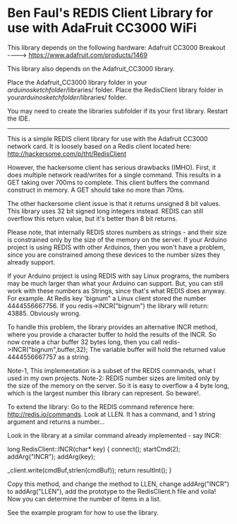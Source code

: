 # Ben Faul's REDIS Client Library for use with AdaFruit CC3000 WiFi

This library depends on the following hardware: Adafruit CC3000 Breakout 
  ----> https://www.adafruit.com/products/1469

This library also depends on the Adafruit_CC3000 library.

Place the Adafruit_CC3000 library folder in your *arduinosketchfolder*/libraries/ folder. 
Place the RedisClient library folder in your*arduinosketchfolder*/libraries/ folder. 

You may need to create the libraries subfolder if its your first library. Restart the IDE.

-------------------------------------------------------------------------------------------

This is a simple REDIS client library for use with the Adafruit CC3000 network card. It is loosely based on a Redis client 
located here: http://hackersome.com/p/tht/RedisClient

However, the hackersome client has serious drawbacks (IMHO). First, it does multiple network read/writes for
a single command. This results in a GET taking over 700ms to complete. This client buffers the command 
construct in memory. A GET should take no more than 70ms.

The other hackersome client issue is that it returns unsigned 8 bit values. This library uses 32 bit signed
long integers instead. REDIS can still overflow this return value, but it's better than 8 bit returns.

Please note, that internally REDIS stores numbers as strings - and their size is constrained only by the
size of the memory on the server. If your Arduino project is using REDIS with other Arduinos, then you
won't have a problem, since you are constrained among these devices to the number sizes they already support.

If your Arduino project is using REDIS with say Linux programs, the numbers may be much larger than what your
Arduino can support. But, you can still work with these numbers as Strings, since that's what REDIS does anyway.
For example. At Redis key 'bignum" a Linux client stored the number 4444556667756. If you redis->INCR("bignum")
the library will return: 43885. Obviously wrong.

To handle this problem, the library provides an alternative INCR method, where you provide a character buffer
to hold the results of the INCR. So now create a char buffer 32 bytes long, then you call redis->INCR("bignum",buffer,32);
The variable buffer will hold the returned value 4444556667757 as a string.
 
Note-1, This implementation is a subset of the REDIS commands, what I used in my own projects.
Note-2: REDIS number sizes are limited only by the size of the memory on the server. So it is easy
        to overflow a 4 byte long, which is the largest number this library can represent. So beware!.
 
To extend the library: Go to the REDIS command reference here: http://redis.io/commands. Look at LLEN.
It has a command, and 1 string argument and returns a number...

Look in the library at a similar command already implemented - say INCR:

long RedisClient::INCR(char* key) {
    connect();
    startCmd(2);
    addArg("INCR");
    addArg(key);

   _client.write(cmdBuf,strlen(cmdBuf));
   return resultInt();
}

Copy this method, and change the method to LLEN, change addArg("INCR") to addArg("LLEN"), add the
prototype to the RedisClient.h file and voila! Now you can determine the number of items in a list.

See the example program for how to use the library.

